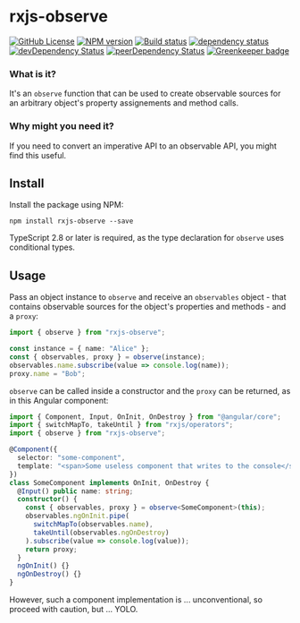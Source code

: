 # rxjs-observe

[![GitHub License](https://img.shields.io/badge/license-MIT-blue.svg)](https://github.com/cartant/rxjs-observe/blob/master/LICENSE)
[![NPM version](https://img.shields.io/npm/v/rxjs-observe.svg)](https://www.npmjs.com/package/rxjs-observe)
[![Build status](https://img.shields.io/travis/cartant/rxjs-observe.svg)](http://travis-ci.org/cartant/rxjs-observe)
[![dependency status](https://img.shields.io/david/cartant/rxjs-observe.svg)](https://david-dm.org/cartant/rxjs-observe)
[![devDependency Status](https://img.shields.io/david/dev/cartant/rxjs-observe.svg)](https://david-dm.org/cartant/rxjs-observe#info=devDependencies)
[![peerDependency Status](https://img.shields.io/david/peer/cartant/rxjs-observe.svg)](https://david-dm.org/cartant/rxjs-observe#info=peerDependencies) [![Greenkeeper badge](https://badges.greenkeeper.io/cartant/rxjs-observe.svg)](https://greenkeeper.io/)
<!-- noop -->

### What is it?

It's an `observe` function that can be used to create observable sources for an arbitrary object's property assignements and method calls.

### Why might you need it?

If you need to convert an imperative API to an observable API, you might find this useful.

## Install

Install the package using NPM:

```
npm install rxjs-observe --save
```

TypeScript 2.8 or later is required, as the type declaration for `observe` uses conditional types.

## Usage

Pass an object instance to `observe` and receive an `observables` object - that contains observable sources for the object's properties and methods - and a `proxy`:

```ts
import { observe } from "rxjs-observe";

const instance = { name: "Alice" };
const { observables, proxy } = observe(instance);
observables.name.subscribe(value => console.log(name));
proxy.name = "Bob";
```

`observe` can be called inside a constructor and the `proxy` can be returned, as in this Angular component:

```ts
import { Component, Input, OnInit, OnDestroy } from "@angular/core";
import { switchMapTo, takeUntil } from "rxjs/operators";
import { observe } from "rxjs-observe";

@Component({
  selector: "some-component",
  template: "<span>Some useless component that writes to the console</span>"
})
class SomeComponent implements OnInit, OnDestroy {
  @Input() public name: string;
  constructor() {
    const { observables, proxy } = observe<SomeComponent>(this);
    observables.ngOnInit.pipe(
      switchMapTo(observables.name),
      takeUntil(observables.ngOnDestroy)
    ).subscribe(value => console.log(value));
    return proxy;
  }
  ngOnInit() {}
  ngOnDestroy() {}
}
```

However, such a component implementation is ... unconventional, so proceed with caution, but ... YOLO.